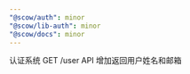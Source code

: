 ```yaml
---
"@scow/auth": minor
"@scow/lib-auth": minor
"@scow/docs": minor
---
```


认证系统 GET /user API 增加返回用户姓名和邮箱
